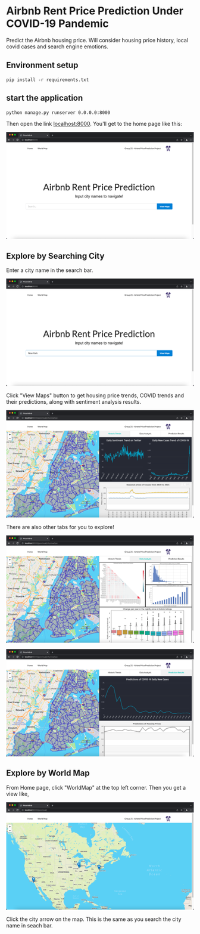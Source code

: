 # Airbnb Rent Price Prediction Under COVID-19 Pandemic

Predict the Airbnb housing price. Will consider housing price history, local covid cases and search engine emotions.

## Environment setup 

```
pip install -r requirements.txt
```

## start the application 

```
python manage.py runserver 0.0.0.0:8000
```

Then open the link [localhost:8000](http://localhost:8000/). You'll get to the home page like this:

![Home Page](Home.jpg)

## Explore by Searching City

Enter a city name in the search bar.

![New York](New_York.jpg)

Click "View Maps" button to get housing price trends, COVID trends and their predictions, along with sentiment analysis results.

![New York](New_York_2.jpg)

There are also other tabs for you to explore!

![New York](New_York_3.jpg)

![New York](New_York_4.jpg)


## Explore by World Map

From Home page, click "WorldMap" at the top left corner. Then you get a view like,

![New York](World_Map.jpg)

Click the city arrow on the map. This is the same as you search the city name in seach bar.
